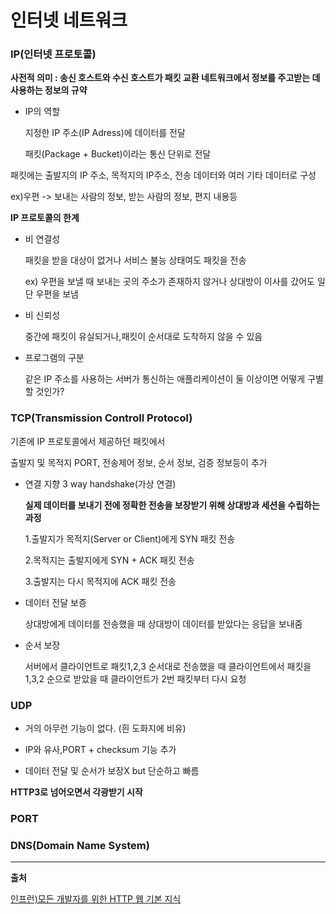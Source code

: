 # 인터넷 네트워크

### IP(인터넷 프로토콜)

**사전적 의미 : 송신 호스트와 수신 호스트가 패킷 교환 네트워크에서 정보를 주고받는 데 사용하는 정보의 규약**

- IP의 역할

  지정한 IP 주소(IP Adress)에 데이터를 전달

  패킷(Package + Bucket)이라는 통신 단위로 전달

패킷에는 출발지의 IP 주소, 목적지의 IP주소, 전송 데이터와 여러 기타 데이터로 구성

ex)우편 -> 보내는 사람의 정보, 받는 사람의 정보, 편지 내용등

**IP 프로토콜의 한계**

- 비 연결성

  패킷을 받을 대상이 없거나 서비스 불능 상태여도 패킷을 전송

  ex) 우편을 보낼 때 보내는 곳의 주소가 존재하지 않거나 상대방이 이사를 갔어도 일단 우편을 보냄

- 비 신뢰성

  중간에 패킷이 유실되거나,패킷이 순서대로 도착하지 않을 수 있음

- 프로그램의 구분

  같은 IP 주소를 사용하는 서버가 통신하는 애플리케이션이 둘 이상이면 어떻게 구별할 것인가?

### TCP(Transmission Controll Protocol)

기존에 IP 프로토콜에서 제공하던 패킷에서

출발지 및 목적지 PORT, 전송제어 정보, 순서 정보, 검증 정보등이 추가

- 연결 지향 3 way handshake(가상 연결)

  **실제 데이터를 보내기 전에 정확한 전송을 보장받기 위해 상대방과 세션을 수립하는 과정**

  1.출발지가 목적지(Server or Client)에게 SYN 패킷 전송

  2.목적지는 출발지에게 SYN + ACK 패킷 전송

  3.출발지는 다시 목적지에 ACK 패킷 전송

- 데이터 전달 보증

  상대방에게 데이터를 전송했을 때 상대방이 데이터를 받았다는 응답을 보내줌

- 순서 보장

  서버에서 클라이언트로 패킷1,2,3 순서대로 전송했을 때 클라이언트에서 패킷을 1,3,2 순으로 받았을 때 클라이언트가 2번 패킷부터 다시 요청

### UDP

- 거의 아무런 기능이 없다. (흰 도화지에 비유)

- IP와 유사,PORT + checksum 기능 추가

- 데이터 전달 및 순서가 보장X but 단순하고 빠름

**HTTP3로 넘어오면서 각광받기 시작**

### PORT

### DNS(Domain Name System)

<hr/>

**출처**

[인프런)모든 개발자를 위한 HTTP 웹 기본 지식](https://www.inflearn.com/course/http-%EC%9B%B9-%EB%84%A4%ED%8A%B8%EC%9B%8C%ED%81%AC)
